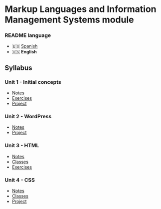 # Markup Languages and Information Management Systems module

### README language
- 🇪🇸 [Spanish](./README.md)
- 🇺🇸 **English**

## Syllabus
### Unit 1 - Initial concepts
- [Notes](./Unit1-Conceptos%20iniciales/Apuntes/)
- [Exercises](./Unit1-Conceptos%20iniciales/Ejercicios/)
- [Project](./Unit1-Conceptos%20iniciales/Proyecto/)
### Unit 2 - WordPress
- [Notes](./Unit2-WordPress/Apuntes/)
- [Project](./Unit2-WordPress/Proyecto/)
### Unit 3 - HTML
- [Notes](./Unit3-HTML/Apuntes/)
- [Classes](./Unit3-HTML/Clases/)
- [Exercises](./Unit3-HTML/Ejercicios/)
### Unit 4 - CSS
- [Notes](./Unit4-CSS/Apuntes/)
- [Classes](./Unit4-CSS/Clases/)
- [Project](./Unit4-CSS/Proyecto/)
